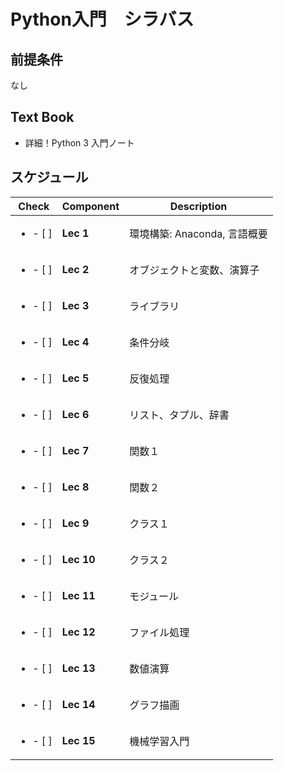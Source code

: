 # Python入門　シラバス

## 前提条件
なし

## Text Book

* 詳細！Python 3 入門ノート

## スケジュール

| Check | Component | Description |
| ---- | ---- | --- |
| <ul><li> - [ ] </li></ul>  | **Lec 1** | 環境構築: Anaconda, 言語概要 |
| <ul><li> - [ ] </li></ul> | **Lec 2** | オブジェクトと変数、演算子 |
| <ul><li> - [ ] </li></ul> | **Lec 3** | ライブラリ |
| <ul><li> - [ ] </li></ul> | **Lec 4** | 条件分岐 |
| <ul><li> - [ ] </li></ul> | **Lec 5** | 反復処理 |
| <ul><li> - [ ] </li></ul> | **Lec 6** | リスト、タプル、辞書 |
| <ul><li> - [ ] </li></ul> | **Lec 7** | 関数１ |
| <ul><li> - [ ] </li></ul> | **Lec 8** | 関数２ |
| <ul><li> - [ ] </li></ul> | **Lec 9** | クラス１ |
| <ul><li> - [ ] </li></ul> | **Lec 10** | クラス２ |
| <ul><li> - [ ] </li></ul> | **Lec 11** | モジュール |
| <ul><li> - [ ] </li></ul> | **Lec 12** | ファイル処理 |
| <ul><li> - [ ] </li></ul> | **Lec 13** | 数値演算 |
| <ul><li> - [ ] </li></ul> | **Lec 14** | グラフ描画 |
| <ul><li> - [ ] </li></ul> | **Lec 15** | 機械学習入門 |
